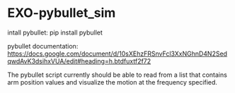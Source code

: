 # EXO-pybullet_sim

intall pybullet: pip install pybullet

pybullet documentation: https://docs.google.com/document/d/10sXEhzFRSnvFcl3XxNGhnD4N2SedqwdAvK3dsihxVUA/edit#heading=h.btdfuxtf2f72

The pybullet script currently should be able to read from a list that contains arm position values and visualize the motion at the frequency specified.

